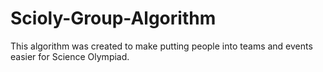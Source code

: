 # Scioly-Group-Algorithm
This algorithm was created to make putting people into teams and events easier for Science Olympiad.
